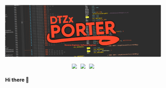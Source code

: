## [![DTZxPorter's Header](https://github.com/dtzxporter/dtzxporter/blob/master/images/header.png)](https://modme.co)

<p align='center'>
<a href="https://twitter.com/DTZxPorter"><img height="30" src="https://github.com/dtzxporter/dtzxporter/blob/master/images/twitter.png"></a>&nbsp;&nbsp;
<a href="javascript:alert('Please contact me via email for my LinkedIn profile!');"><img height="30" src="https://github.com/dtzxporter/dtzxporter/blob/master/images/linkedin.png"></a>&nbsp;&nbsp;
<a href="http://youtube.com/c/DTZxPorter"><img height="30" src="https://github.com/dtzxporter/dtzxporter/blob/master/images/youtube.png"></a>
</p>

### Hi there 👋

<!--
**dtzxporter/dtzxporter** is a ✨ _special_ ✨ repository because its `README.md` (this file) appears on your GitHub profile.

Here are some ideas to get you started:

- 🔭 I’m currently working on ...
- 🌱 I’m currently learning ...
- 👯 I’m looking to collaborate on ...
- 🤔 I’m looking for help with ...
- 💬 Ask me about ...
- 📫 How to reach me: ...
- 😄 Pronouns: ...
- ⚡ Fun fact: ...
-->
